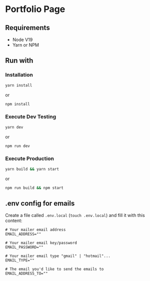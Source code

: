 # Portfolio Page

## Requirements
- Node V19
- Yarn or NPM

## Run with

### Installation
```bash
yarn install
```
or
```bash
npm install
```

### Execute Dev Testing
```bash
yarn dev
```
or
```bash
npm run dev
```

### Execute Production
```bash
yarn build && yarn start
```
or
```bash
npm run build && npm start
```

## .env config for emails

Create a file called `.env.local` (`touch .env.local`)
and fill it with this content:
```properties
# Your mailer email address
EMAIL_ADDRESS=""

# Your mailer email key/password
EMAIL_PASSWORD=""

# Your mailer email type "gmail" | "hotmail"...
EMAIL_TYPE=""

# The email you'd like to send the emails to
EMAIL_ADDRESS_TO=""
```